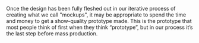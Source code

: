 Once the design has been fully fleshed out in our iterative process of creating what we call "mockups", it may be appropriate to spend the time and money to get a show-quality prototype made. This is the prototype that most people think of first when they think “prototype”, but in our process it’s the last step before mass production.
